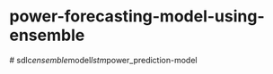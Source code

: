 # power-forecasting-model-using-ensemble
 
#   s d l c _ e n s e m b l e _ m o d e l _ l s t m _ p o w e r _ p r e d i c t i o n - m o d e l  
 